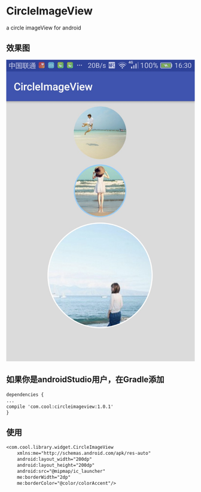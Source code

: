 # CircleImageView
a circle imageView for android

## 效果图

![Image text](img/1.png)

## 如果你是androidStudio用户，在Gradle添加

	dependencies {
    ...
    compile 'com.cool:circleimageview:1.0.1'
	}
	
	

## 使用

    <com.cool.library.widget.CircleImageView
        xmlns:me="http://schemas.android.com/apk/res-auto"
        android:layout_width="200dp"
        android:layout_height="200dp"
        android:src="@mipmap/ic_launcher"
        me:borderWidth="2dp"
        me:borderColor="@color/colorAccent"/>
